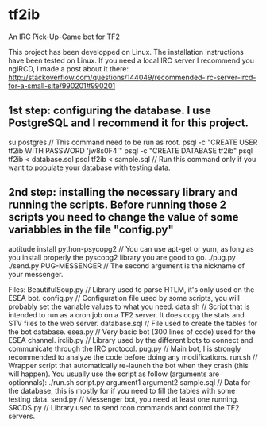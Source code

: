 tf2ib
=====

An IRC Pick-Up-Game bot for TF2

This project has been developped on Linux. The installation instructions have been tested on Linux. If you need a local IRC server I recommend you ngIRCD, I made a post about it there: http://stackoverflow.com/questions/144049/recommended-irc-server-ircd-for-a-small-site/990201#990201


1st step: configuring the database. I use PostgreSQL and I recommend it for this project.
----------------------------------------
su postgres // This command need to be run as root.
psql -c "CREATE USER tf2ib WITH PASSWORD 'jw8s0F4'"
psql -c "CREATE DATABASE tf2ib"
psql tf2ib < database.sql
psql tf2ib < sample.sql // Run this command only if you want to populate your database with testing data.


2nd step: installing the necessary library and running the scripts. Before running those 2 scripts you need to change the value of some variabbles in the file "config.py"
----------------------------------------
aptitude install python-psycopg2 // You can use apt-get or yum, as long as you install properly the pyscopg2 library you are good to go.
./pug.py
./send.py PUG-MESSENGER // The second argument is the nickname of your messenger.


Files:
BeautifulSoup.py // Library used to parse HTLM, it's only used on the ESEA bot.
config.py // Configuration file used by some scripts, you will probably set the variable values to what you need.
data.sh // Script that is intended to run as a cron job on a TF2 server. It does copy the stats and STV files to the web server.
database.sql // File used to create the tables for the bot database.
esea.py // Very basic bot (300 lines of code) used for the ESEA channel.
irclib.py // Library used by the different bots to connect and communicate through the IRC protocol.
pug.py // Main bot, I is strongly recommended to analyze the code before doing any modifications.
run.sh // Wrapper script that automatically re-launch the bot when they crash (this will happen). You usually use the script as follow (arguments are optionnals): ./run.sh script.py argument1 argument2
sample.sql // Data for the database, this is mostly for if you need to fill the tables with some testing data.
send.py // Messenger bot, you need at least one running.
SRCDS.py // Library used to send rcon commands and control the TF2 servers.

